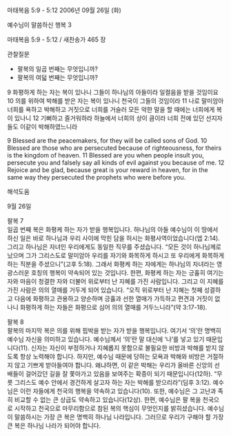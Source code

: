마태복음 5:9 - 5:12 
2006년 09월 26일 (화)

예수님이 말씀하신 행복 3



마태복음 5:9 - 5:12 / 새찬송가 465 장


관찰질문
- 팔복의 일곱 번째는 무엇입니까?
- 팔복의 여덟 번째는 무엇입니까? 

9 화평하게 하는 자는 복이 있나니 그들이 하나님의 아들이라 일컬음을 받을 것임이요 10 의를 위하여 박해를 받은 자는 복이 있나니 천국이 그들의 것임이라 11 나로 말미암아 너희를 욕하고 박해하고 거짓으로 너희를 거슬러 모든 악한 말을 할 때에는 너희에게 복이 있나니 12 기뻐하고 즐거워하라 하늘에서 너희의 상이 큼이라 너희 전에 있던 선지자들도 이같이 박해하였느니라

9  Blessed are the peacemakers, for they will be called sons of God. 10  Blessed are those who are persecuted because of righteousness, for theirs is the kingdom of heaven. 11  Blessed are you when people insult you, persecute you and falsely say all kinds of evil against you because of me. 12  Rejoice and be glad, because great is your reward in heaven, for in the same way they persecuted the prophets who were before you.

해석도움





9월 26일

팔복 7  
일곱 번째 복은 화평케 하는 자가 받을 행복입니다. 하나님의 아들 예수님이 이 땅에서 하신 일은 바로 하나님과 우리 사이에 막힌 담을 허시는 화평사역이었습니다(엡 2:14). 그리고 하나님은 자녀인 우리에게도 동일한 직무를 주셨습니다. “모든 것이 하나님께로 났으며 그가 그리스도로 말미암아 우리를 자기와 화목하게 하시고 또 우리에게 화목하게 하는 직분을 주셨으니”(고후 5:18). 그래서 화평케 하는 자에게는 하나님의 자녀라는 영광스러운 호칭의 행복이 약속되어 있는 것입니다. 한편, 화평케 하는 자는 긍휼히 여기는 자와 마음이 청결한 자와 더불어 위로부터 난 지혜를 가진 사람입니다. 그리고 이 지혜를 가진 사람은 의의 열매를 거두게 되어 있습니다. “오직 위로부터 난 지혜는 첫째 성결하고 다음에 화평하고 관용하고 양순하며 긍휼과 선한 열매가 가득하고 편견과 거짓이 없나니 화평하게 하는 자들은 화평으로 심어 의의 열매를 거두느니라”(약 3:17-18).  

팔복 8  
팔복의 마지막 복은 의를 위해 핍박을 받는 자가 받을 행복입니다. 여기서 ‘의’란 명백히 예수님 자신을 의미하고 있습니다. 예수님께서 ‘의’란 말 대신에 ‘나’를 넣고 있기 때문입니다(11). 신자는 자신이 부정하거나 지혜롭지 못함으로 불필요한 비방과 박해를 받지 않도록 항상 노력해야 합니다. 하지만, 예수님 때문에 당하는 모욕과 박해와 비방은 거절하지 않고 기쁘게 받아들여야 합니다. 왜냐하면, 이 같은 박해는 우리가 올바른 신앙의 선배들이 걸어갔던 길을 잘 쫓아가고 있음을 보여주는 확증이 되기 때문입니다(12하). “무릇 그리스도 예수 안에서 경건하게 살고자 하는 자는 박해를 받으리라”(딤후 3:12). 예수님은 이런 자들에게 천국의 행복을 약속하고 있습니다(10). 또한, 예수님은 그 고난과 족히 비교할 수 없는 큰 상급도 약속하고 있습니다(12상). 한편, 예수님은 팔 복을 천국으로 시작하고 천국으로 마무리함으로 참된 복의 핵심이 무엇인지를 밝히셨습니다. 예수님이 말씀하시는 가장 큰 복은 명백히 하나님 나라입니다. 그러므로 우리가 구해야 할 가장 큰 복은 하나님 나라가 되어야 합니다.